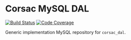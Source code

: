 # Corsac MySQL DAL

[![Build Status](https://travis-ci.org/corsac-dart/mysql.svg?branch=master)](https://travis-ci.org/corsac-dart/mysql)
[![Code Coverage](https://codecov.io/github/corsac-dart/mysql/coverage.svg?branch=master)](https://codecov.io/github/corsac-dart/mysql?branch=master)

Generic implementation MySQL repository for `corsac_dal`.
